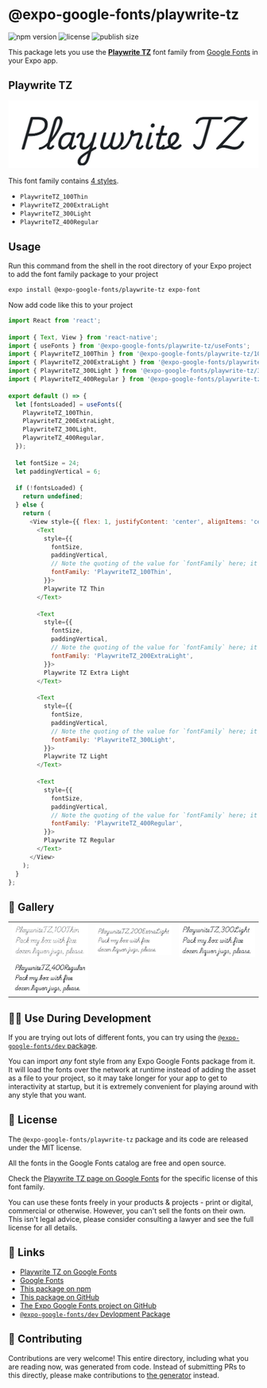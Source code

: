 # @expo-google-fonts/playwrite-tz

![npm version](https://flat.badgen.net/npm/v/@expo-google-fonts/playwrite-tz)
![license](https://flat.badgen.net/github/license/expo/google-fonts)
![publish size](https://flat.badgen.net/packagephobia/install/@expo-google-fonts/playwrite-tz)

This package lets you use the [**Playwrite TZ**](https://fonts.google.com/specimen/Playwrite+TZ) font family from [Google Fonts](https://fonts.google.com/) in your Expo app.

## Playwrite TZ

![Playwrite TZ](./font-family.png)

This font family contains [4 styles](#-gallery).

- `PlaywriteTZ_100Thin`
- `PlaywriteTZ_200ExtraLight`
- `PlaywriteTZ_300Light`
- `PlaywriteTZ_400Regular`

## Usage

Run this command from the shell in the root directory of your Expo project to add the font family package to your project
```sh
expo install @expo-google-fonts/playwrite-tz expo-font
```

Now add code like this to your project
```js
import React from 'react';

import { Text, View } from 'react-native';
import { useFonts } from '@expo-google-fonts/playwrite-tz/useFonts';
import { PlaywriteTZ_100Thin } from '@expo-google-fonts/playwrite-tz/100Thin';
import { PlaywriteTZ_200ExtraLight } from '@expo-google-fonts/playwrite-tz/200ExtraLight';
import { PlaywriteTZ_300Light } from '@expo-google-fonts/playwrite-tz/300Light';
import { PlaywriteTZ_400Regular } from '@expo-google-fonts/playwrite-tz/400Regular';

export default () => {
  let [fontsLoaded] = useFonts({
    PlaywriteTZ_100Thin,
    PlaywriteTZ_200ExtraLight,
    PlaywriteTZ_300Light,
    PlaywriteTZ_400Regular,
  });

  let fontSize = 24;
  let paddingVertical = 6;

  if (!fontsLoaded) {
    return undefined;
  } else {
    return (
      <View style={{ flex: 1, justifyContent: 'center', alignItems: 'center' }}>
        <Text
          style={{
            fontSize,
            paddingVertical,
            // Note the quoting of the value for `fontFamily` here; it expects a string!
            fontFamily: 'PlaywriteTZ_100Thin',
          }}>
          Playwrite TZ Thin
        </Text>

        <Text
          style={{
            fontSize,
            paddingVertical,
            // Note the quoting of the value for `fontFamily` here; it expects a string!
            fontFamily: 'PlaywriteTZ_200ExtraLight',
          }}>
          Playwrite TZ Extra Light
        </Text>

        <Text
          style={{
            fontSize,
            paddingVertical,
            // Note the quoting of the value for `fontFamily` here; it expects a string!
            fontFamily: 'PlaywriteTZ_300Light',
          }}>
          Playwrite TZ Light
        </Text>

        <Text
          style={{
            fontSize,
            paddingVertical,
            // Note the quoting of the value for `fontFamily` here; it expects a string!
            fontFamily: 'PlaywriteTZ_400Regular',
          }}>
          Playwrite TZ Regular
        </Text>
      </View>
    );
  }
};

```

## 🔡 Gallery


||||
|-|-|-|
|![PlaywriteTZ_100Thin](.//100Thin/PlaywriteTZ_100Thin.ttf.png)|![PlaywriteTZ_200ExtraLight](.//200ExtraLight/PlaywriteTZ_200ExtraLight.ttf.png)|![PlaywriteTZ_300Light](.//300Light/PlaywriteTZ_300Light.ttf.png)||
|![PlaywriteTZ_400Regular](.//400Regular/PlaywriteTZ_400Regular.ttf.png)||||


## 👩‍💻 Use During Development

If you are trying out lots of different fonts, you can try using the [`@expo-google-fonts/dev` package](https://github.com/expo/google-fonts/tree/master/font-packages/dev#readme).

You can import *any* font style from any Expo Google Fonts package from it. It will load the fonts
over the network at runtime instead of adding the asset as a file to your project, so it may take longer
for your app to get to interactivity at startup, but it is extremely convenient
for playing around with any style that you want.

## 📖 License

The `@expo-google-fonts/playwrite-tz` package and its code are released under the MIT license.

All the fonts in the Google Fonts catalog are free and open source.

Check the [Playwrite TZ page on Google Fonts](https://fonts.google.com/specimen/Playwrite+TZ) for the specific license of this font family.

You can use these fonts freely in your products & projects - print or digital, commercial or otherwise. However, you can't sell the fonts on their own. This isn't legal advice, please consider consulting a lawyer and see the full license for all details.

## 🔗 Links

- [Playwrite TZ on Google Fonts](https://fonts.google.com/specimen/Playwrite+TZ)
- [Google Fonts](https://fonts.google.com/)
- [This package on npm](https://www.npmjs.com/package/@expo-google-fonts/playwrite-tz)
- [This package on GitHub](https://github.com/expo/google-fonts/tree/master/font-packages/playwrite-tz)
- [The Expo Google Fonts project on GitHub](https://github.com/expo/google-fonts)
- [`@expo-google-fonts/dev` Devlopment Package](https://github.com/expo/google-fonts/tree/master/font-packages/dev)

## 🤝 Contributing

Contributions are very welcome! This entire directory, including what you are reading now, was generated from code. Instead of submitting PRs to this directly, please make contributions to [the generator](https://github.com/expo/google-fonts/tree/master/packages/generator) instead.
